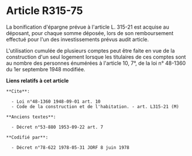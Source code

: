# Article R315-75

La bonification d'épargne prévue à l'article L. 315-21 est acquise au déposant, pour chaque somme déposée, lors de son
remboursement effectué pour l'un des investissements prévus audit article.

L'utilisation cumulée de plusieurs comptes peut être faite en vue de la construction d'un seul logement lorsque les
titulaires de ces comptes sont au nombre des personnes énumérées à l'article 10, 7°, de la loi n° 48-1360 du 1er septembre
1948 modifiée.

**Liens relatifs à cet article**

	**Cite**:

	  - Loi n°48-1360 1948-09-01 art. 10
	  - Code de la construction et de l'habitation. - art. L315-21 (M)

	**Anciens textes**:

	  - Décret n°53-880 1953-09-22 art. 7

	**Codifié par**:

	  - Décret n°78-622 1978-05-31 JORF 8 juin 1978
